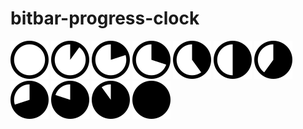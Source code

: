 # bitbar-progress-clock

![](000.png)
![](010.png)
![](020.png)
![](030.png)
![](040.png)
![](050.png)
![](060.png)
![](070.png)
![](080.png)
![](090.png)
![](100.png)
